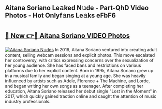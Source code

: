 ## Aitana Soriano Le𝚊ked N𝚞de - Part-QhD Video Photos - Hot Onlyf𝚊ns Le𝚊ks eFbF6

# <h2><a href="http://ab72609.deff.icu/?id=Aitana+Soriano">🔗 New 👉🔴 Aitana Soriano VIDEO Photos</a></h2>

[![Aitana Soriano N𝚞des](https://i.imgur.com/rIISA9y.gif)](http://ab72609.deff.icu/?id=Aitana+Soriano)
In 2019, Aitana Soriano ventured into creating adult content, selling webcam sessions and explicit photos. This move escalated her controversy, with critics expressing concerns over the sexualization of her young audience. She has faced bans and restrictions on various platforms due to her explicit content. Born in 1995, Aitana Soriano grew up in a musical family and began singing at a young age. She was heavily influenced by artists such as Adele, Florence + The Machine, and Lorde, and began writing her own songs as a teenager. After completing her education, Aitana Soriano released her debut single "Lost in the Moment" in 2017, which quickly gained traction online and caught the attention of music industry professionals.
